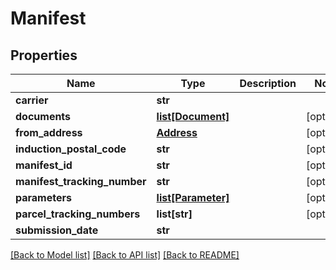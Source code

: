 # Manifest

## Properties
Name | Type | Description | Notes
------------ | ------------- | ------------- | -------------
**carrier** | **str** |  | 
**documents** | [**list[Document]**](Document.md) |  | [optional] 
**from_address** | [**Address**](Address.md) |  | [optional] 
**induction_postal_code** | **str** |  | [optional] 
**manifest_id** | **str** |  | [optional] 
**manifest_tracking_number** | **str** |  | [optional] 
**parameters** | [**list[Parameter]**](Parameter.md) |  | [optional] 
**parcel_tracking_numbers** | **list[str]** |  | [optional] 
**submission_date** | **str** |  | 

[[Back to Model list]](../README.md#documentation-for-models) [[Back to API list]](../README.md#documentation-for-api-endpoints) [[Back to README]](../README.md)


